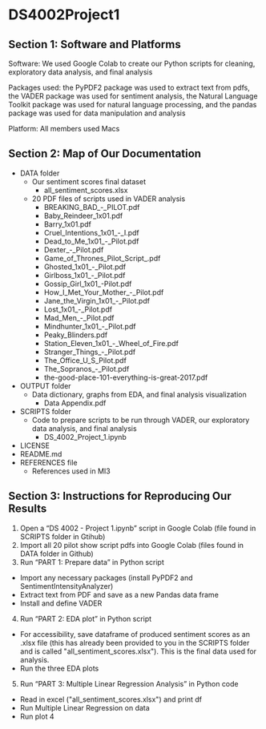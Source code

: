 # DS4002Project1
## Section 1: Software and Platforms
Software: We used Google Colab to create our Python scripts for cleaning, exploratory data analysis, and final analysis

Packages used: the PyPDF2 package was used to extract text from pdfs, the VADER package was used for sentiment analysis, the Natural Language Toolkit package was used for natural language processing, and the pandas package was used for data manipulation and analysis

Platform: All members used Macs

## Section 2: Map of Our Documentation
* DATA folder
  * Our sentiment scores final dataset
    * all_sentiment_scores.xlsx
  * 20 PDF files of scripts used in VADER analysis
    * BREAKING_BAD_-_PILOT.pdf
    * Baby_Reindeer_1x01.pdf
    * Barry_1x01.pdf
    * Cruel_Intentions_1x01_-_I.pdf
    * Dead_to_Me_1x01_-_Pilot.pdf
    * Dexter_-_Pilot.pdf
    * Game_of_Thrones_Pilot_Script_.pdf
    * Ghosted_1x01_-_Pilot.pdf
    * Girlboss_1x01_-_Pilot.pdf
    * Gossip_Girl_1x01_-Pilot.pdf
    * How_I_Met_Your_Mother_-_Pilot.pdf
    * Jane_the_Virgin_1x01_-_Pilot.pdf
    * Lost_1x01_-_Pilot.pdf
    * Mad_Men_-_Pilot.pdf
    * Mindhunter_1x01_-_Pilot.pdf
    * Peaky_Blinders.pdf
    * Station_Eleven_1x01_-_Wheel_of_Fire.pdf
    * Stranger_Things_-_Pilot.pdf
    * The_Office_U_S_Pilot.pdf
    * The_Sopranos_-_Pilot.pdf
    * the-good-place-101-everything-is-great-2017.pdf
* OUTPUT folder
  * Data dictionary, graphs from EDA, and final analysis visualization
    * Data Appendix.pdf
* SCRIPTS folder
  * Code to prepare scripts to be run through VADER, our exploratory data analysis, and final analysis
    * DS_4002_Project_1.ipynb
* LICENSE
* README.md
* REFERENCES file
  * References used in MI3

## Section 3: Instructions for Reproducing Our Results
1. Open a “DS 4002 - Project 1.ipynb” script in Google Colab (file found in SCRIPTS folder in Gtihub)
2. Import all 20 pilot show script pdfs into Google Colab (files found in DATA folder in Github)
3. Run “PART 1: Prepare data” in Python script
* Import any necessary packages (install PyPDF2 and SentimentIntensityAnalyzer)
* Extract text from PDF and save as a new Pandas data frame 
* Install and define VADER
4. Run “PART 2: EDA plot” in Python script
* For accessibility, save dataframe of produced sentiment scores as an .xlsx file (this has already been provided to you in the SCRIPTS folder and is called "all_sentiment_scores.xlsx"). This is the final data used for analysis.
* Run the three EDA plots
5. Run “PART 3: Multiple Linear Regression Analysis” in Python code
* Read in excel ("all_sentiment_scores.xlsx") and print df
* Run Multiple Linear Regression on data
* Run plot 4
